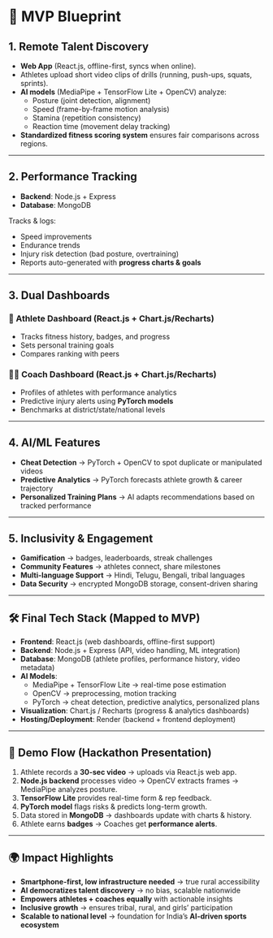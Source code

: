 # 🚀 MVP Blueprint 

## 1. Remote Talent Discovery
- **Web App** (React.js, offline-first, syncs when online).  
- Athletes upload short video clips of drills (running, push-ups, squats, sprints).  
- **AI models** (MediaPipe + TensorFlow Lite + OpenCV) analyze:  
  - Posture (joint detection, alignment)  
  - Speed (frame-by-frame motion analysis)  
  - Stamina (repetition consistency)  
  - Reaction time (movement delay tracking)  
- **Standardized fitness scoring system** ensures fair comparisons across regions.  

---

## 2. Performance Tracking
- **Backend**: Node.js + Express  
- **Database**: MongoDB  

Tracks & logs:  
- Speed improvements  
- Endurance trends  
- Injury risk detection (bad posture, overtraining)  
- Reports auto-generated with **progress charts & goals**  

---

## 3. Dual Dashboards
### 🏃 Athlete Dashboard (React.js + Chart.js/Recharts)
- Tracks fitness history, badges, and progress  
- Sets personal training goals  
- Compares ranking with peers  

### 🧑‍🏫 Coach Dashboard (React.js + Chart.js/Recharts)
- Profiles of athletes with performance analytics  
- Predictive injury alerts using **PyTorch models**  
- Benchmarks at district/state/national levels  

---

## 4. AI/ML Features
- **Cheat Detection** → PyTorch + OpenCV to spot duplicate or manipulated videos  
- **Predictive Analytics** → PyTorch forecasts athlete growth & career trajectory  
- **Personalized Training Plans** → AI adapts recommendations based on tracked performance  

---

## 5. Inclusivity & Engagement
- **Gamification** → badges, leaderboards, streak challenges  
- **Community Features** → athletes connect, share milestones  
- **Multi-language Support** → Hindi, Telugu, Bengali, tribal languages  
- **Data Security** → encrypted MongoDB storage, consent-driven sharing  

---

## 🛠️ Final Tech Stack (Mapped to MVP)
- **Frontend**: React.js (web dashboards, offline-first support)  
- **Backend**: Node.js + Express (API, video handling, ML integration)  
- **Database**: MongoDB (athlete profiles, performance history, video metadata)  
- **AI Models**:  
  - MediaPipe + TensorFlow Lite → real-time pose estimation  
  - OpenCV → preprocessing, motion tracking  
  - PyTorch → cheat detection, predictive analytics, personalized plans  
- **Visualization**: Chart.js / Recharts (progress & analytics dashboards)  
- **Hosting/Deployment**: Render (backend + frontend deployment)  

---

## 🎯 Demo Flow (Hackathon Presentation)
1. Athlete records a **30-sec video** → uploads via React.js web app.  
2. **Node.js backend** processes video → OpenCV extracts frames → MediaPipe analyzes posture.  
3. **TensorFlow Lite** provides real-time form & rep feedback.  
4. **PyTorch model** flags risks & predicts long-term growth.  
5. Data stored in **MongoDB** → dashboards update with charts & history.  
6. Athlete earns **badges** → Coaches get **performance alerts**.  

---

## 🌍 Impact Highlights
- **Smartphone-first, low infrastructure needed** → true rural accessibility  
- **AI democratizes talent discovery** → no bias, scalable nationwide  
- **Empowers athletes + coaches equally** with actionable insights  
- **Inclusive growth** → ensures tribal, rural, and girls’ participation  
- **Scalable to national level** → foundation for India’s **AI-driven sports ecosystem**  
